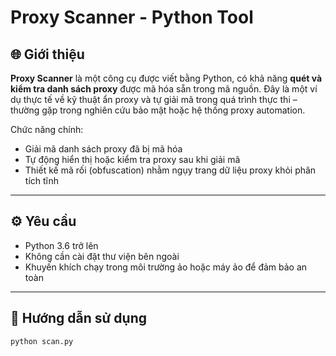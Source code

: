 # Proxy Scanner - Python Tool

## 🌐 Giới thiệu

**Proxy Scanner** là một công cụ được viết bằng Python, có khả năng **quét và kiểm tra danh sách proxy** được mã hóa sẵn trong mã nguồn. Đây là một ví dụ thực tế về kỹ thuật ẩn proxy và tự giải mã trong quá trình thực thi – thường gặp trong nghiên cứu bảo mật hoặc hệ thống proxy automation.

Chức năng chính:
- Giải mã danh sách proxy đã bị mã hóa
- Tự động hiển thị hoặc kiểm tra proxy sau khi giải mã
- Thiết kế mã rối (obfuscation) nhằm ngụy trang dữ liệu proxy khỏi phân tích tĩnh

---

## ⚙️ Yêu cầu

- Python 3.6 trở lên
- Không cần cài đặt thư viện bên ngoài
- Khuyến khích chạy trong môi trường ảo hoặc máy ảo để đảm bảo an toàn

---

## 🚀 Hướng dẫn sử dụng

```bash
python scan.py
